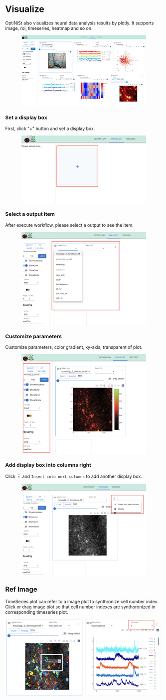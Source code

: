 Visualize
=================


OptiNiSt also visualizes neural data analysis results by plotly. It supports image, roi, timeseries, heatmap and so on.
<br>
<p align="center">
<img width="400px" src="../_static/visualize/whole.png" alt="Whole" />
</p>



### Set a display box
First, click "+" button and set a display box.
<p align="center">
<img width="400px" src="../_static/visualize/components/set_display_box.png" alt="SetDisplayBox" />
</p>


### Select a output item
After execute workflow, please select a output to see the item.
<p align="center">
<img width="400px" src="../_static/visualize/components/select_output_item.png" alt="SelectOutputItem" />
</p>

### Customize parameters
Customize parameters, color gradient, xy-axis, transparent of plot.
<p align="center">
<img width="400px" src="../_static/visualize/components/customize_param.png" alt="CustomizeParam" />
</p>


### Add display box into columns right
Click **︙** and `Insert into next columns` to add another display box.
<p align="center">
<img width="400px" src="../_static/visualize/components/add_column.png" alt="AddColumn" />
</p>


## Ref Image
TimeSeries plot can refer to a image plot to synthronize cell number index. Click or drag image plot so that cell number indexes are synthoronized in corresponding timeseries plot.
<p align="center">
<img width="500px" src="../_static/visualize/components/ref_image.png" alt="RefImage" />
</p>


